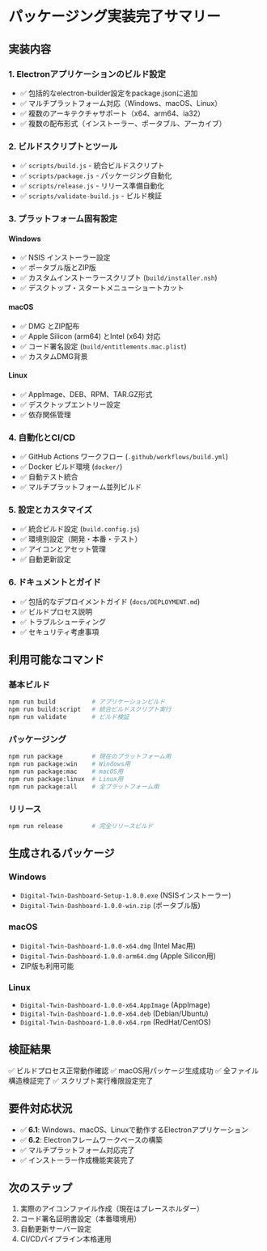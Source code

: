 # パッケージング実装完了サマリー

## 実装内容

### 1. Electronアプリケーションのビルド設定
- ✅ 包括的なelectron-builder設定をpackage.jsonに追加
- ✅ マルチプラットフォーム対応（Windows、macOS、Linux）
- ✅ 複数のアーキテクチャサポート（x64、arm64、ia32）
- ✅ 複数の配布形式（インストーラー、ポータブル、アーカイブ）

### 2. ビルドスクリプトとツール
- ✅ `scripts/build.js` - 統合ビルドスクリプト
- ✅ `scripts/package.js` - パッケージング自動化
- ✅ `scripts/release.js` - リリース準備自動化
- ✅ `scripts/validate-build.js` - ビルド検証

### 3. プラットフォーム固有設定

#### Windows
- ✅ NSIS インストーラー設定
- ✅ ポータブル版とZIP版
- ✅ カスタムインストーラースクリプト (`build/installer.nsh`)
- ✅ デスクトップ・スタートメニューショートカット

#### macOS  
- ✅ DMG とZIP配布
- ✅ Apple Silicon (arm64) とIntel (x64) 対応
- ✅ コード署名設定 (`build/entitlements.mac.plist`)
- ✅ カスタムDMG背景

#### Linux
- ✅ AppImage、DEB、RPM、TAR.GZ形式
- ✅ デスクトップエントリー設定
- ✅ 依存関係管理

### 4. 自動化とCI/CD
- ✅ GitHub Actions ワークフロー (`.github/workflows/build.yml`)
- ✅ Docker ビルド環境 (`docker/`)
- ✅ 自動テスト統合
- ✅ マルチプラットフォーム並列ビルド

### 5. 設定とカスタマイズ
- ✅ 統合ビルド設定 (`build.config.js`)
- ✅ 環境別設定（開発・本番・テスト）
- ✅ アイコンとアセット管理
- ✅ 自動更新設定

### 6. ドキュメントとガイド
- ✅ 包括的なデプロイメントガイド (`docs/DEPLOYMENT.md`)
- ✅ ビルドプロセス説明
- ✅ トラブルシューティング
- ✅ セキュリティ考慮事項

## 利用可能なコマンド

### 基本ビルド
```bash
npm run build          # アプリケーションビルド
npm run build:script   # 統合ビルドスクリプト実行
npm run validate       # ビルド検証
```

### パッケージング
```bash
npm run package        # 現在のプラットフォーム用
npm run package:win    # Windows用
npm run package:mac    # macOS用  
npm run package:linux  # Linux用
npm run package:all    # 全プラットフォーム用
```

### リリース
```bash
npm run release        # 完全リリースビルド
```

## 生成されるパッケージ

### Windows
- `Digital-Twin-Dashboard-Setup-1.0.0.exe` (NSISインストーラー)
- `Digital-Twin-Dashboard-1.0.0-win.zip` (ポータブル版)

### macOS
- `Digital-Twin-Dashboard-1.0.0-x64.dmg` (Intel Mac用)
- `Digital-Twin-Dashboard-1.0.0-arm64.dmg` (Apple Silicon用)
- ZIP版も利用可能

### Linux
- `Digital-Twin-Dashboard-1.0.0-x64.AppImage` (AppImage)
- `Digital-Twin-Dashboard-1.0.0-x64.deb` (Debian/Ubuntu)
- `Digital-Twin-Dashboard-1.0.0-x64.rpm` (RedHat/CentOS)

## 検証結果

✅ ビルドプロセス正常動作確認
✅ macOS用パッケージ生成成功
✅ 全ファイル構造検証完了
✅ スクリプト実行権限設定完了

## 要件対応状況

- ✅ **6.1**: Windows、macOS、Linuxで動作するElectronアプリケーション
- ✅ **6.2**: Electronフレームワークベースの構築
- ✅ マルチプラットフォーム対応完了
- ✅ インストーラー作成機能実装完了

## 次のステップ

1. 実際のアイコンファイル作成（現在はプレースホルダー）
2. コード署名証明書設定（本番環境用）
3. 自動更新サーバー設定
4. CI/CDパイプライン本格運用